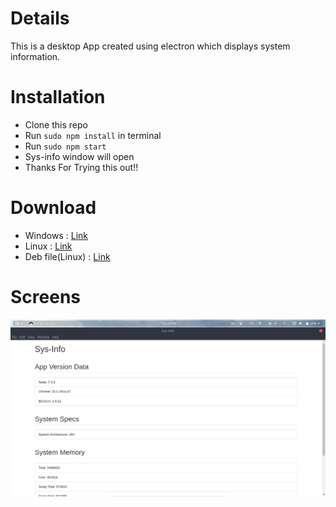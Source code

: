 # Details
  This is a desktop App created using electron which displays system information.

# Installation
 
 * Clone this repo
 * Run `sudo npm install` in terminal
 * Run `sudo npm start`
 * Sys-info window will open 
 * Thanks For Trying this out!!
 
# Download
 - Windows : [Link]()
 - Linux : [Link]()
 - Deb file(Linux) : [Link](https://drive.google.com/open?id=0B5I5xRDrjsjyZVdsMlVuWTZoZmM)
 

# Screens
 
![scr1](scr1.png)
